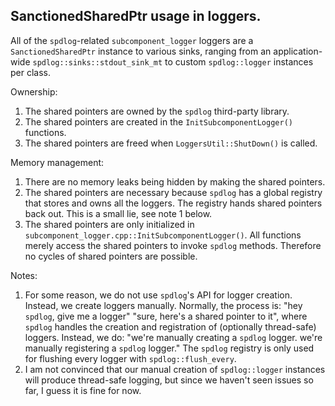 ## SanctionedSharedPtr usage in loggers.

All of the `spdlog`-related `subcomponent_logger` loggers are a `SanctionedSharedPtr` instance to various sinks,
ranging from an application-wide `spdlog::sinks::stdout_sink_mt` to custom `spdlog::logger` instances per class.

Ownership:
1. The shared pointers are owned by the `spdlog` third-party library.
2. The shared pointers are created in the `InitSubcomponentLogger()` functions.
3. The shared pointers are freed when `LoggersUtil::ShutDown()` is called.  

Memory management:
1. There are no memory leaks being hidden by making the shared pointers.
2. The shared pointers are necessary because `spdlog` has a global registry that stores and owns all the loggers.
   The registry hands shared pointers back out. This is a small lie, see note 1 below.
3. The shared pointers are only initialized in `subcomponent_logger.cpp::InitSubcomponentLogger()`.
   All functions merely access the shared pointers to invoke `spdlog` methods.
   Therefore no cycles of shared pointers are possible. 

Notes:
1. For some reason, we do not use `spdlog`'s API for logger creation. Instead, we create loggers manually.
   Normally, the process is: "hey `spdlog`, give me a logger" "sure, here's a shared pointer to it", where
   `spdlog` handles the creation and registration of (optionally thread-safe) loggers.
   Instead, we do: "we're manually creating a `spdlog` logger. we're manually registering a `spdlog` logger."
   The `spdlog` registry is only used for flushing every logger with `spdlog::flush_every`.
2. I am not convinced that our manual creation of `spdlog::logger` instances will produce thread-safe logging,
   but since we haven't seen issues so far, I guess it is fine for now.  
